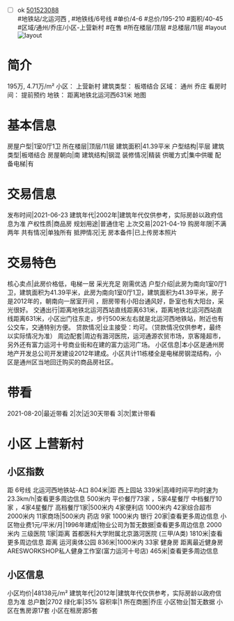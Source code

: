 - [ ] ok [501523088](https://bj.5i5j.com/ershoufang/501523088.html)  
 #地铁站/北运河西 ,  #地铁线/6号线
#单价/4-6 #总价/195-210 #面积/40-45   #区域/通州/乔庄/小区-上营新村 #在售 #所在楼层/顶层 #总楼层/11层 #layout 
![layout](http://image2a.5i5j.com/bdir/layout/cd47f03aab404291b81f2e5c052baa51.jpg_P5.jpg) 
# 简介 
 195万,  4.71万/m² 
小区： 上营新村
建筑类型： 板塔结合
区域： 通州 乔庄
看房时间： 提前预约
地铁： 距离地铁北运河西631米 地图
# 基本信息 
 房屋户型|1室0厅1卫
所在楼层|顶层/11层
建筑面积|41.39平米
户型结构|平层
建筑类型|板塔结合
房屋朝向|南
建筑结构|钢混
装修情况|精装
供暖方式|集中供暖
配备电梯|有
# 交易信息 
 发布时间|2021-06-23
建筑年代|2002年|建筑年代仅供参考，实际房龄以政府信息为准
产权性质|商品房
规划用途|普通住宅
上次交易|2021-04-19
购房年限|不满两年
共有情况|单独所有
抵押情况|无
房本备件|已上传房本照片
# 交易特色 
 核心卖点|此房价格低，电梯一居 采光充足 刚需优选
户型介绍|此房为南向1室0厅1卫，建筑面积为41.39平米，此房为南向1室0厅1卫，建筑面积为41.39平米，房子是2012年的，朝南向一居室开间 ，厨房带有小阳台通风好，卧室也有大阳台，采光很好。
交通出行|距离地铁北运河西站直线距离631米，距离地铁北运河西站直线距离631米，小区出门往东走，步行500米左右就是北运河西地铁站，附近也有公交车，交通特别方便。
贷款情况|业主接受：均可。（贷款情况仅供参考，最终以实际情况为准）
周边配套|周边有潞河医院，运河通源农贸市场，京客隆超市，另外还有富力运河十号商业街和在建的富力运河广场。
小区信息|本小区是通州房地产开发总公司开发建设2012年建成。小区共计11栋楼全是电梯房钢混结构，小区是通州区当地回迁购买的商品房社区。
# 带看 
 2021-08-20|最近带看	 2|次|近30天带看	 3|次|累计带看
# 小区 上营新村
## 小区指数 
 距 6号线 北运河西地铁站-A口 804米|距 西上园站 339米|高峰时间平均时速为23.3km/h|查看更多周边信息
500米内 平价餐厅73家 ，5家4星餐厅
中档餐厅10家 ，4家4星餐厅
高档餐厅1家|500米内 4家便利店
1000米内 42家综合超市
2000米内 11家商场|500米内 药店 9家
1000米内 银行 20家|查看更多周边信息
小区物业费1元/平米/月|1996年建成|物业公司为暂无数据|查看更多周边信息
2000米内 三级医院 1家|距离 首都医科大学附属北京潞河医院 (三甲/A类) 1810米|查看更多周边信息
距离 运河奥体公园 836米|1000米内 33家 健身房
距离最近健身房ARESWORKSHOP私人健身工作室(富力运河十号店) 465米|查看更多周边信息
## 小区信息 
 小区均价|48138元/m²
建筑年代|2012年|建筑年代仅供参考，实际房龄以政府信息为准
总户数|2702
绿化率|35%
容积率|1
所在商圈|乔庄
小区物业|暂无数据
小区在售房源17套
小区在租房源5套
